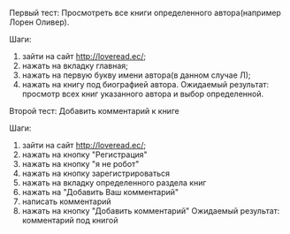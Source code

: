 Первый тест: Просмотреть все книги определенного автора(например Лорен Оливер).

Шаги: 
1. зайти на сайт http://loveread.ec/;
2. нажать на вкладку главная;
3. нажать на первую букву имени автора(в данном случае Л);
4. нажать на книгу под биографией автора. 
Ожидаемый результат: просмотр всех книг указанного автора и выбор определенной.

Второй тест: Добавить комментарий к книге

Шаги: 
1. зайти на сайт http://loveread.ec/;
2. нажать на кнопку "Регистрация"
3. нажать на кнопку "я не робот"
4. нажать на кнопку зарегистрироваться
5. нажать на вкладку определенного раздела книг
6. нажать на "Добавить Ваш комментарий"
7. написать комментарий
8. нажать на кнопку "Добавить комментарий"
Ожидаемый результат: комментарий под книгой
